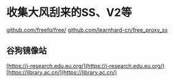 # 收集大风刮来的SS、V2等
[github.com/freefq/free/](https://github.com/freefq/free/)
[github.com/learnhard-cn/free_proxy_ss](https://github.com/learnhard-cn/free_proxy_ss)

## 谷狗镜像站
[https://i-research.edu.eu.org/](https://i-research.edu.eu.org/)  
[https://library.ac.cn/](https://library.ac.cn/)  
